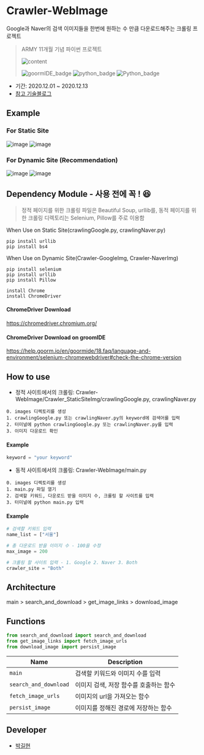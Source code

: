 # Crawler-WebImage
Google과 Naver의 검색 이미지들을 한번에 원하는 수 만큼 다운로드해주는 크롤링 프로젝트
> ARMY 11개월 기념 파이썬 프로젝트
>
>![content](https://user-images.githubusercontent.com/56578913/101244919-a4642200-374c-11eb-850c-9bc6f873e142.png)
>
>![goormIDE_badge](https://img.shields.io/badge/goormIDE-FREE-blue)
>![python_badge](https://img.shields.io/badge/-ver_2.7-blue?logo=Python&logoColor=white)
>![Python_badge](https://img.shields.io/badge/-ver_3.6-blue?logo=Python&logoColor=white)

- 기간: 2020.12.01 ~ 2020.12.13
- [참고 기술블로그](https://towardsdatascience.com/image-scraping-with-python-a96feda8af2d)

## Example
### For Static Site
![image](https://user-images.githubusercontent.com/56578913/101244452-053e2b00-374a-11eb-88aa-7b50aa256ad1.png)
![image](https://user-images.githubusercontent.com/56578913/101244478-2141cc80-374a-11eb-924f-c559f6d4d9a8.png)

### For Dynamic Site (Recommendation)
![image](https://user-images.githubusercontent.com/56578913/102014987-161b1c00-3d9c-11eb-815f-176fc3085c8d.png)
![image](https://user-images.githubusercontent.com/56578913/101245328-687e8c00-374f-11eb-9986-fd826e7611c6.png)

## Dependency Module - 사용 전에 꼭 ! 😆
>정적 페이지를 위한 크롤링 파일은 Beautiful Soup, urllib를, 동적 페이지를 위한 크롤링 디렉토리는 Selenium, Pillow를 주로 이용함

When Use on Static Site(crawlingGoogle.py, crawlingNaver.py)
``` 
pip install urllib
pip install bs4
```

When Use on Dynamic Site(Crawler-GoogleImg, Crawler-NaverImg)
```
pip install selenium
pip install urllib
pip install Pillow
```
 
```
install Chrome
install ChromeDriver
```

#### ChromeDriver Download
https://chromedriver.chromium.org/

#### ChromeDriver Download on groomIDE
https://help.goorm.io/en/goormide/18.faq/language-and-environment/selenium-chromewebdriver#check-the-chrome-version

## How to use
- 정적 사이트에서의 크롤링: Crawler-WebImage/Crawler_StaticSiteImg/crawlingGoogle.py, crawlingNaver.py 
```
0. images 디렉토리를 생성
1. crawlingGoogle.py 또는 crawlingNaver.py의 keyword에 검색어를 입력
2. 터미널에 python crawlingGoogle.py 또는 crawlingNaver.py를 입력
3. 이미지 다운로드 확인
```
#### Example
```python
keyword = "your keyword"
```

- 동적 사이트에서의 크롤링: Crawler-WebImage/main.py
```
0. images 디렉토리를 생성
1. main.py 파일 열기
2. 검색할 키워드, 다운로드 받을 이미지 수, 크롤링 할 사이트를 입력
3. 터미널에 python main.py 입력
```
#### Example
```python
# 검색할 키워드 입력
name_list = ["서울"]

# 총 다운로드 받을 이미지 수 - 100을 수정
max_image = 200

# 크롤링 할 사이트 입력 - 1. Google 2. Naver 3. Both
crawler_site = "Both"
```

## Architecture
main > search_and_download > get_image_links > download_image

## Functions
```python
from search_and_download import search_and_download
from get_image_links import fetch_image_urls
from download_image import persist_image
```

|Name|Description|
|---|---|
|`main`|검색할 키워드와 이미지 수를 입력|
|`search_and_download`|이미지 검색, 저장 함수를 호출하는 함수|
|`fetch_image_urls`|이미지의 url을 가져오는 함수|
|`persist_image`|이미지를 정해진 경로에 저장하는 함수|

## Developer
- [박길현](https://github.com/ureChanger)
